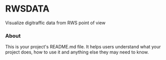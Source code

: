 RWSDATA
=======

Visualize digitraffic data from RWS point of view

### About

This is your project's README.md file. It helps users understand what your
project does, how to use it and anything else they may need to know.